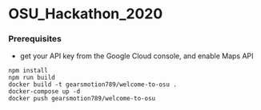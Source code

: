 # OSU_Hackathon_2020

### Prerequisites
- get your API key from the Google Cloud console, and enable Maps API

```
npm install
npm run build
docker build -t gearsmotion789/welcome-to-osu .
docker-compose up -d
docker push gearsmotion789/welcome-to-osu
```